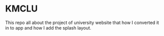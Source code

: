 # KMCLU
This repo all about the project of university website that how I converted it in to app and how I add the splash layout.
